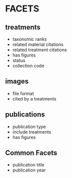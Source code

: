# FACETS


## treatments

* taxonomic ranks
* related material citations
* related treatment citations
* has figures
* status
* collection code


## images

* file format
* cited by a treatments


## publications

* publication type
* include treatments
* has figures

## Common Facets

* publication title
* publication year

